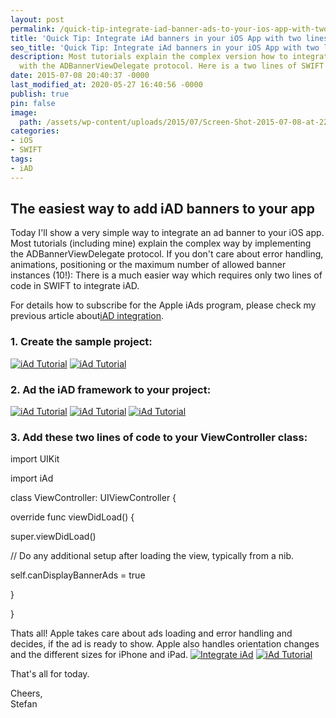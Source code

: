 ```yaml
---
layout: post
permalink: /quick-tip-integrate-iad-banner-ads-to-your-ios-app-with-two-lines-of-code/
title: 'Quick Tip: Integrate iAd banners in your iOS App with two lines of code'
seo_title: 'Quick Tip: Integrate iAd banners in your iOS App with two lines of code'
description: Most tutorials explain the complex version how to integrate iAd banners
  with the ADBannerViewDelegate protocol. Here is a two lines of SWIFT code solution
date: 2015-07-08 20:40:37 -0000
last_modified_at: 2020-05-27 16:40:56 -0000
publish: true
pin: false
image:
  path: /assets/wp-content/uploads/2015/07/Screen-Shot-2015-07-08-at-22.01.17-1.jpg
categories:
- iOS
- SWIFT
tags:
- iAD
---
```

## The easiest way to add iAD banners to your app

Today I'll show a very simple way to integrate an ad banner to your iOS app. Most tutorials (including mine) explain the complex way by implementing the ADBannerViewDelegate protocol. If you don't care about error handling, animations, positioning or the maximum number of allowed banner instances (10!): There is a much easier way which requires only two lines of code in SWIFT to integrate iAD.

For details how to subscribe for the Apple iAds program, please check my previous article about[iAD integration](https://developerplayground.net/?p=8 " iAD integration").

### 1\. Create the sample project:

[![iAd Tutorial](/assets/wp-content/uploads/2015/07/Screen-Shot-2015-07-08-at-21.55.35-300x177.png)](/assets/wp-content/uploads/2015/07/Screen-Shot-2015-07-08-at-21.55.35.png) [![iAd Tutorial](/assets/wp-content/uploads/2015/07/Screen-Shot-2015-07-08-at-21.55.52-300x178.png)](/assets/wp-content/uploads/2015/07/Screen-Shot-2015-07-08-at-21.55.52.png)

### 2\. Ad the iAD framework to your project:

[![iAd Tutorial](/assets/wp-content/uploads/2015/07/Screen-Shot-2015-07-08-at-21.57.04-1-300x151.jpg)](/assets/wp-content/uploads/2015/07/Screen-Shot-2015-07-08-at-21.57.04-1.jpg) [![iAd Tutorial](/assets/wp-content/uploads/2015/07/Screen-Shot-2015-07-08-at-21.57.19-258x300.png)](/assets/wp-content/uploads/2015/07/Screen-Shot-2015-07-08-at-21.57.19.png) [![iAd Tutorial](/assets/wp-content/uploads/2015/07/Screen-Shot-2015-07-08-at-21.57.29-300x132.png)](/assets/wp-content/uploads/2015/07/Screen-Shot-2015-07-08-at-21.57.29.png)

### 3\. Add these two lines of code to your ViewController class:

import UIKit

import iAd

class ViewController: UIViewController {

override func viewDidLoad() {

super.viewDidLoad()

// Do any additional setup after loading the view, typically from a nib.

self.canDisplayBannerAds = true

}

}

Thats all! Apple takes care about ads loading and error handling and decides, if the ad is ready to show. Apple also handles orientation changes and the different sizes for iPhone and iPad. [![Integrate iAd](/assets/wp-content/uploads/2015/07/Screen-Shot-2015-07-08-at-22.01.17-1-300x168.jpg)](/assets/wp-content/uploads/2015/07/Screen-Shot-2015-07-08-at-22.01.17-1.jpg) [![iAd Tutorial](/assets/wp-content/uploads/2015/07/Screen-Shot-2015-07-08-at-22.01.36-1-168x300.jpg)](/assets/wp-content/uploads/2015/07/Screen-Shot-2015-07-08-at-22.01.36-1.jpg)

That's all for today.

Cheers,  
Stefan
